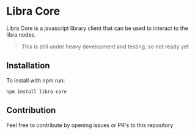# Libra Core 

Libra Core is a javascript library client that can be used to interact to the libra nodes.

> This is still under heavy development and testing, so not ready yet

## Installation
To install with npm run:

```
npm install libra-core
```

## Contribution
Feel free to contribute by opening issues or PR's to this repository
